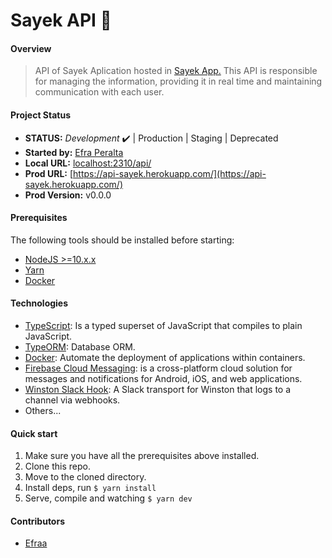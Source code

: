 # Sayek API 🚀

#### Overview

> API of Sayek Aplication hosted in [Sayek App.](https://github.com/Efraa/sayek)
> This API is responsible for managing the information, providing it in real time
> and maintaining communication with each user.

#### Project Status

* **STATUS:** _Development_ ✔️ | Production | Staging | Deprecated
* **Started by:** [Efra Peralta](https://github.com/Efraa)
* **Local URL:** [localhost:2310/api/](localhost:2310/api/)
* **Prod URL:** [https://api-sayek.herokuapp.com/](https://api-sayek.herokuapp.com/)
* **Prod Version:** v0.0.0

#### Prerequisites

The following tools should be installed before starting:

* [NodeJS >=10.x.x](https://nodejs.org/)
* [Yarn](https://yarnpkg.com/)
* [Docker](https://www.docker.com/)

#### Technologies

* [TypeScript](https://www.typescriptlang.org/): Is a typed superset of JavaScript that compiles to plain JavaScript.
* [TypeORM](https://typeorm.io/): Database ORM.
* [Docker](https://www.docker.com/): Automate the deployment of applications within containers.
* [Firebase Cloud Messaging](https://firebase.google.com/docs/cloud-messaging): is a cross-platform cloud solution for messages and notifications for Android, iOS, and web applications.
* [Winston Slack Hook](https://github.com/TheAppleFreak/winston-slack-webhook-transport): A Slack transport for Winston that logs to a channel via webhooks.
* Others...

#### Quick start

1. Make sure you have all the prerequisites above installed.
2. Clone this repo.
3. Move to the cloned directory.
4. Install deps, run ``` $ yarn install ```
5. Serve, compile and watching ``` $ yarn dev ```

#### Contributors

* [Efraa](https://github.com/Efraa)
